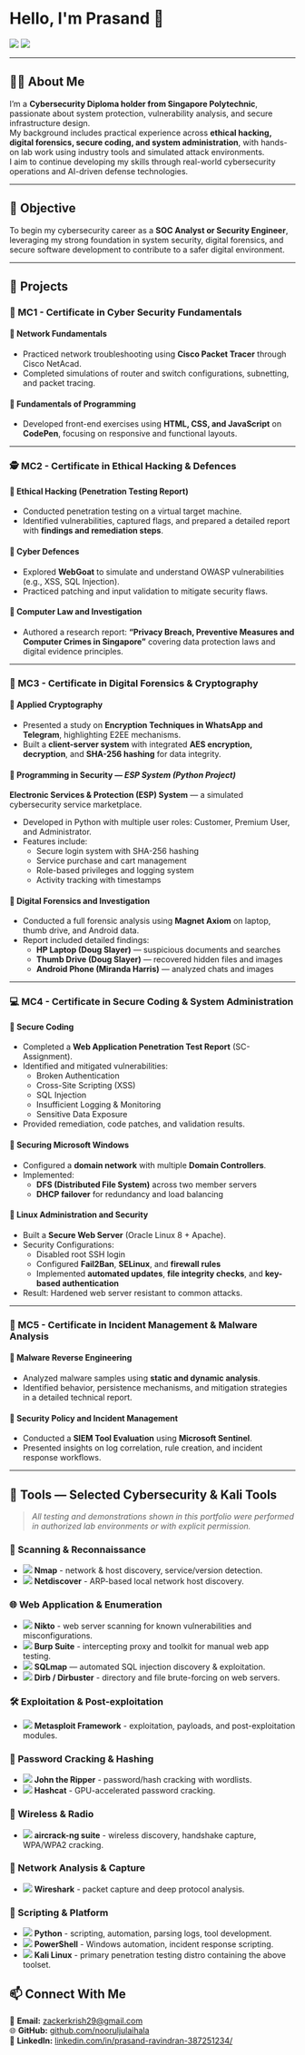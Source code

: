 # Hello, I'm Prasand 👋  
<a href="https://www.linkedin.com/in/prasand-ravindran-387251234/"><img src="https://img.shields.io/badge/-LinkedIn-0072b1?&style=for-the-badge&logo=linkedin&logoColor=white" /></a>
<a href="mailto:zackerkrish29@gmail.com"><img src="https://img.shields.io/badge/-Email-0078D4?&style=for-the-badge&logo=gmail&logoColor=white" /></a>

---

## 👩‍💻 About Me
I’m a **Cybersecurity Diploma holder from Singapore Polytechnic**, passionate about system protection, vulnerability analysis, and secure infrastructure design.  
My background includes practical experience across **ethical hacking, digital forensics, secure coding, and system administration**, with hands-on lab work using industry tools and simulated attack environments.  
I aim to continue developing my skills through real-world cybersecurity operations and AI-driven defense technologies.

---

## 🎯 Objective  
To begin my cybersecurity career as a **SOC Analyst or Security Engineer**, leveraging my strong foundation in system security, digital forensics, and secure software development to contribute to a safer digital environment.

---

## 🧩 Projects

### 🧠 MC1 - Certificate in Cyber Security Fundamentals

#### 🔹 Network Fundamentals  
- Practiced network troubleshooting using **Cisco Packet Tracer** through Cisco NetAcad.  
- Completed simulations of router and switch configurations, subnetting, and packet tracing.  

#### 🔹 Fundamentals of Programming  
- Developed front-end exercises using **HTML, CSS, and JavaScript** on **CodePen**, focusing on responsive and functional layouts.

---

### 🕵️ MC2 - Certificate in Ethical Hacking & Defences

#### 🔹 Ethical Hacking (Penetration Testing Report)  
- Conducted penetration testing on a virtual target machine.  
- Identified vulnerabilities, captured flags, and prepared a detailed report with **findings and remediation steps**.

#### 🔹 Cyber Defences  
- Explored **WebGoat** to simulate and understand OWASP vulnerabilities (e.g., XSS, SQL Injection).  
- Practiced patching and input validation to mitigate security flaws.

#### 🔹 Computer Law and Investigation  
- Authored a research report: **“Privacy Breach, Preventive Measures and Computer Crimes in Singapore”** covering data protection laws and digital evidence principles.

---

### 🔐 MC3 - Certificate in Digital Forensics & Cryptography

#### 🔹 Applied Cryptography  
- Presented a study on **Encryption Techniques in WhatsApp and Telegram**, highlighting E2EE mechanisms.  
- Built a **client-server system** with integrated **AES encryption, decryption**, and **SHA-256 hashing** for data integrity.  

#### 🔹 Programming in Security — *ESP System (Python Project)*  
**Electronic Services & Protection (ESP) System** — a simulated cybersecurity service marketplace.  
- Developed in Python with multiple user roles: Customer, Premium User, and Administrator.  
- Features include:
  - Secure login system with SHA-256 hashing  
  - Service purchase and cart management  
  - Role-based privileges and logging system  
  - Activity tracking with timestamps  

#### 🔹 Digital Forensics and Investigation  
- Conducted a full forensic analysis using **Magnet Axiom** on laptop, thumb drive, and Android data.  
- Report included detailed findings:
  - **HP Laptop (Doug Slayer)** — suspicious documents and searches  
  - **Thumb Drive (Doug Slayer)** — recovered hidden files and images  
  - **Android Phone (Miranda Harris)** — analyzed chats and images  

---

### 💻 MC4 - Certificate in Secure Coding & System Administration

#### 🔹 Secure Coding  
- Completed a **Web Application Penetration Test Report** (SC-Assignment).  
- Identified and mitigated vulnerabilities:
  - Broken Authentication  
  - Cross-Site Scripting (XSS)  
  - SQL Injection  
  - Insufficient Logging & Monitoring  
  - Sensitive Data Exposure  
- Provided remediation, code patches, and validation results.

#### 🔹 Securing Microsoft Windows  
- Configured a **domain network** with multiple **Domain Controllers**.  
- Implemented:
  - **DFS (Distributed File System)** across two member servers  
  - **DHCP failover** for redundancy and load balancing  

#### 🔹 Linux Administration and Security  
- Built a **Secure Web Server** (Oracle Linux 8 + Apache).  
- Security Configurations:
  - Disabled root SSH login  
  - Configured **Fail2Ban**, **SELinux**, and **firewall rules**  
  - Implemented **automated updates**, **file integrity checks**, and **key-based authentication**  
- Result: Hardened web server resistant to common attacks.

---

### 🧬 MC5 - Certificate in Incident Management & Malware Analysis

#### 🔹 Malware Reverse Engineering  
- Analyzed malware samples using **static and dynamic analysis**.  
- Identified behavior, persistence mechanisms, and mitigation strategies in a detailed technical report.

#### 🔹 Security Policy and Incident Management  
- Conducted a **SIEM Tool Evaluation** using **Microsoft Sentinel**.  
- Presented insights on log correlation, rule creation, and incident response workflows.

---

## 🧰 Tools — Selected Cybersecurity & Kali Tools

> *All testing and demonstrations shown in this portfolio were performed in authorized lab environments or with explicit permission.*

### 🔎 Scanning & Reconnaissance
- <img src="https://img.shields.io/badge/-Nmap-000000?&style=for-the-badge&logo=nmap&logoColor=white" /> **Nmap** - network & host discovery, service/version detection.  
- <img src="https://img.shields.io/badge/-Netdiscover-00AEEF?&style=for-the-badge&logo=linux&logoColor=white" /> **Netdiscover** - ARP-based local network host discovery.

### 🌐 Web Application & Enumeration
- <img src="https://img.shields.io/badge/-Nikto-FF6600?&style=for-the-badge&logo=apache&logoColor=white" /> **Nikto** - web server scanning for known vulnerabilities and misconfigurations.  
- <img src="https://img.shields.io/badge/-Burp_Suite-000000?&style=for-the-badge&logo=burpsuite&logoColor=white" /> **Burp Suite** - intercepting proxy and toolkit for manual web app testing.  
- <img src="https://img.shields.io/badge/-SQLmap-4D4D4D?&style=for-the-badge&logo=sql&logoColor=white" /> **SQLmap** — automated SQL injection discovery & exploitation.  
- <img src="https://img.shields.io/badge/-Dirb_Dirbuster-007ACC?&style=for-the-badge&logo=folder&logoColor=white" /> **Dirb / Dirbuster** - directory and file brute-forcing on web servers.

### 🛠 Exploitation & Post-exploitation
- <img src="https://img.shields.io/badge/-Metasploit-CC0000?&style=for-the-badge&logo=metasploit&logoColor=white" /> **Metasploit Framework** - exploitation, payloads, and post-exploitation modules.

### 🔐 Password Cracking & Hashing
- <img src="https://img.shields.io/badge/-John_the_Ripper-6E5494?&style=for-the-badge&logo=hashnode&logoColor=white" /> **John the Ripper** - password/hash cracking with wordlists.  
- <img src="https://img.shields.io/badge/-Hashcat-1F3A93?&style=for-the-badge&logo=hashcat&logoColor=white" /> **Hashcat** - GPU-accelerated password cracking.

### 📶 Wireless & Radio
- <img src="https://img.shields.io/badge/-aircrack--ng-FA7F00?&style=for-the-badge&logo=wifi&logoColor=white" /> **aircrack-ng suite** - wireless discovery, handshake capture, WPA/WPA2 cracking.

### 🧾 Network Analysis & Capture
- <img src="https://img.shields.io/badge/-Wireshark-1679A7?&style=for-the-badge&logo=wireshark&logoColor=white" /> **Wireshark** - packet capture and deep protocol analysis.

### 🧩 Scripting & Platform
- <img src="https://img.shields.io/badge/-Python-3776AB?&style=for-the-badge&logo=Python&logoColor=white" /> **Python** - scripting, automation, parsing logs, tool development.  
- <img src="https://img.shields.io/badge/-PowerShell-5391FE?&style=for-the-badge&logo=PowerShell&logoColor=white" /> **PowerShell** - Windows automation, incident response scripting.  
- <img src="https://img.shields.io/badge/-Kali_Linux-111111?&style=for-the-badge&logo=Kali&logoColor=white" /> **Kali Linux** - primary penetration testing distro containing the above toolset.

## 📫 Connect With Me  
📧 **Email:** [zackerkrish29@gmail.com](mailto:zackerkrish29@gmail.com)  
🌐 **GitHub:** [github.com/nooruljulaihala](https://github.com/nooruljulaihala)  
💼 **LinkedIn:** [linkedin.com/in/prasand-ravindran-387251234/](https://www.linkedin.com/in/prasand-ravindran-387251234/)
